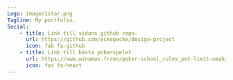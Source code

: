 ```yaml
---
Logo: image/1star.png
Tagline: My portfolio.
Social:
    - title: Link till sidans github repo.
      url: https://github.com/eckepecke/design-project
      icon: fab fa-github
    - title: Link till bästa pokerspelet.
      url: https://www.winamax.fr/en/poker-school_rules_pot-limit-omaha-4-card
      icon: fas fa-heart
---
```


